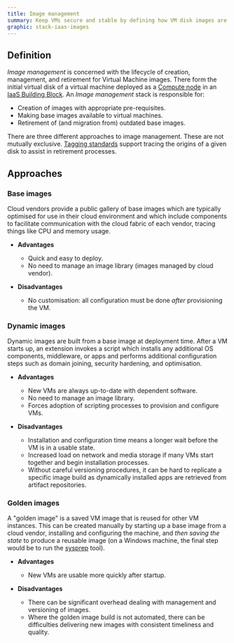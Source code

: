 ```yaml
---
title: Image management
summary: Keep VMs secure and stable by defining how VM disk images are deployed and configured across your cloud estate.
graphic: stack-iaas-images
---
```

## Definition
_Image management_ is concerned with the lifecycle of creation, management, and retirement for Virtual Machine images. There form the initial virtual disk of a virtual machine deployed as a [Compute node](compute-nodes.html) in an [IaaS Building Block](/cloudmarque/architecture/iaas/). An _Image management_ stack is responsible for:

  * Creation of images with appropriate pre-requisites.
  * Making base images available to virtual machines.
  * Retirement of (and migration from) outdated base images.

There are three different approaches to image management. These are not mutually exclusive. [Tagging standards](/cloudmarque/reference/tags/common/cm-source.html) support tracing the origins of a given disk to assist in retirement processes.

## Approaches
### Base images
Cloud vendors provide a public gallery of base images which are typically optimised for use in their cloud environment and which include components to facilitate communication with the cloud fabric of each vendor, tracing things like CPU and memory usage.

  * **Advantages**
     * Quick and easy to deploy.
     * No need to manage an image library (images managed by cloud vendor).

  * **Disadvantages**
     * No customisation: all configuration must be done _after_ provisioning the VM.

### Dynamic images
Dynamic images are built from a base image at deployment time. After a VM starts up, an extension invokes a script which installs any additional OS components, middleware, or apps and performs additional configuration steps such as domain joining, security hardening, and optimisation.

  * **Advantages**
     * New VMs are always up-to-date with dependent software.
     * No need to manage an image library.
     * Forces adoption of scripting processes to provision and configure VMs.

  * **Disadvantages**
     * Installation and configuration time means a longer wait before the VM is in a usable state.
     * Increased load on network and media storage if many VMs start together and begin installation processes.
     * Without careful versioning procedures, it can be hard to replicate a specific image build as dynamically installed apps are retrieved from artifact repositories.

### Golden images
A "golden image" is a saved VM image that is reused for other VM instances. This can be created manually by starting up a base image from a cloud vendor, installing and configuring the machine, and _then saving the state_ to produce a reusable image (on a Windows machine, the final step would be to run the [sysprep](https://docs.microsoft.com/en-us/windows-hardware/manufacture/desktop/sysprep--generalize--a-windows-installation) tool).

  * **Advantages**
     * New VMs are usable more quickly after startup.

  * **Disadvantages**
     * There can be significant overhead dealing with management and versioning of images.
     * Where the golden image build is not automated, there can be difficulties delivering new images with consistent timeliness and quality.

